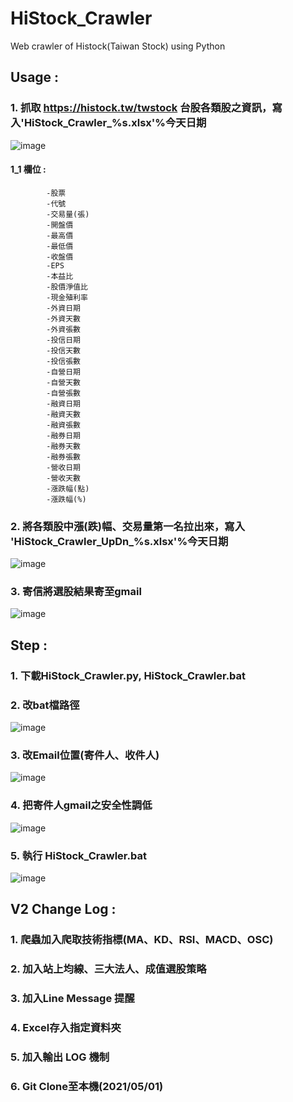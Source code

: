 # HiStock_Crawler
Web crawler of Histock(Taiwan Stock) using Python

## Usage : 
### 1. 抓取 https://histock.tw/twstock 台股各類股之資訊，寫入'HiStock_Crawler_%s.xlsx'%今天日期 
![image](https://user-images.githubusercontent.com/49243751/110233731-03f6e700-7f61-11eb-85a3-9be862d14046.png)
#### 1_1 欄位 :
            -股票  
            -代號  
            -交易量(張)  
            -開盤價  
            -最高價  
            -最低價  
            -收盤價  
            -EPS  
            -本益比  
            -股價淨值比  
            -現金殖利率 
            -外資日期  
            -外資天數  
            -外資張數  
            -投信日期  
            -投信天數 
            -投信張數  
            -自營日期  
            -自營天數  
            -自營張數 
            -融資日期 
            -融資天數  
            -融資張數  
            -融券日期  
            -融券天數  
            -融券張數 
            -營收日期
            -營收天數
            -漲跌幅(點)
            -漲跌幅(%)
            
### 2. 將各類股中漲(跌)幅、交易量第一名拉出來，寫入 'HiStock_Crawler_UpDn_%s.xlsx'%今天日期 
![image](https://user-images.githubusercontent.com/49243751/110233871-f42bd280-7f61-11eb-897b-b6286be110fb.png)

### 3. 寄信將選股結果寄至gmail
![image](https://user-images.githubusercontent.com/49243751/110233981-d317b180-7f62-11eb-8941-c4b9a6278931.png)

## Step :
### 1. 下載HiStock_Crawler.py, HiStock_Crawler.bat

### 2. 改bat檔路徑

![image](https://user-images.githubusercontent.com/49243751/110234145-d52e4000-7f63-11eb-91c6-cd702397c8f1.png)

### 3. 改Email位置(寄件人、收件人)
![image](https://user-images.githubusercontent.com/49243751/110234261-656c8500-7f64-11eb-9ce9-a3f88eb2c4b7.png)

### 4. 把寄件人gmail之安全性調低
![image](https://user-images.githubusercontent.com/49243751/110234273-82a15380-7f64-11eb-909c-12563331dd62.png)

### 5. 執行 HiStock_Crawler.bat
![image](https://user-images.githubusercontent.com/49243751/110234322-d318b100-7f64-11eb-8e61-b1504fbf0d85.png)

## V2 Change Log : 
### 1. 爬蟲加入爬取技術指標(MA、KD、RSI、MACD、OSC)
### 2. 加入站上均線、三大法人、成值選股策略
### 3. 加入Line Message 提醒
### 4. Excel存入指定資料夾
### 5. 加入輸出 LOG 機制
### 6. Git Clone至本機(2021/05/01)